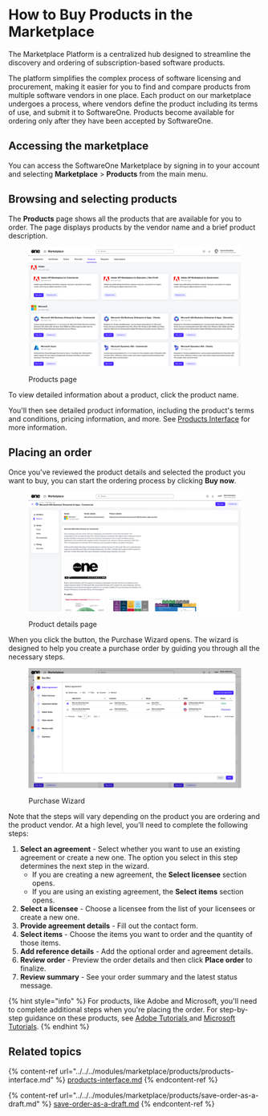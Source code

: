 # How to Buy Products in the Marketplace

The Marketplace Platform is a centralized hub designed to streamline the discovery and ordering of subscription-based software products.&#x20;

The platform simplifies the complex process of software licensing and procurement, making it easier for you to find and compare products from multiple software vendors in one place. Each product on our marketplace undergoes a process, where vendors define the product including its terms of use, and submit it to SoftwareOne. Products become available for ordering only after they have been accepted by SoftwareOne.

## Accessing the marketplace

You can access the SoftwareOne Marketplace by signing in to your account and selecting **Marketplace** > **Products** from the main menu.

## Browsing and selecting products

The **Products** page shows all the products that are available for you to order. The page displays products by the vendor name and a brief product description.&#x20;

<figure><img src="../../../.gitbook/assets/image (409).png" alt=""><figcaption><p>Products page</p></figcaption></figure>

To view detailed information about a product, click the product name.

You'll then see detailed product information, including the product's terms and conditions, pricing information, and more. See [Products Interface](../../../modules/marketplace/products/products-interface.md) for more information.

## Placing an order&#x20;

Once you've reviewed the product details and selected the product you want to buy, you can start the ordering process by clicking **Buy now**.&#x20;

<figure><img src="../../../.gitbook/assets/image (410).png" alt=""><figcaption><p>Product details page</p></figcaption></figure>

When you click the button, the Purchase Wizard opens. The wizard is designed to help you create a purchase order by guiding you through all the necessary steps.

<figure><img src="../../../.gitbook/assets/image (431).png" alt=""><figcaption><p>Purchase Wizard</p></figcaption></figure>

Note that the steps will vary depending on the product you are ordering and the product vendor. At a high level, you'll need to complete the following steps:

1. **Select an agreement** - Select whether you want to use an existing agreement or create a new one. The option you select in this step determines the next step in the wizard.
   * If you are creating a new agreement, the **Select licensee** section opens.&#x20;
   * If you are using an existing agreement, the **Select items** section opens.
2. **Select a licensee** - Choose a licensee from the list of your licensees or create a new one.
3. **Provide agreement details** - Fill out the contact form.
4. **Select items** - Choose the items you want to order and the quantity of those items.
5. **Add reference details** - Add the optional order and agreement details.&#x20;
6. **Review order** - Preview the order details and then click **Place order** to finalize.
7. **Review summary** - See your order summary and the latest status message.

{% hint style="info" %}
For products, like Adobe and Microsoft, you'll need to complete additional steps when you're placing the order. For step-by-step guidance on these products, see [Adobe Tutorials ](../../../extensions/adobe-vip-marketplace/tutorials-and-videos/)and [Microsoft Tutorials](../../../extensions/microsoft-csp/tutorials-and-videos/).
{% endhint %}

## Related topics

{% content-ref url="../../../modules/marketplace/products/products-interface.md" %}
[products-interface.md](../../../modules/marketplace/products/products-interface.md)
{% endcontent-ref %}

{% content-ref url="../../../modules/marketplace/products/save-order-as-a-draft.md" %}
[save-order-as-a-draft.md](../../../modules/marketplace/products/save-order-as-a-draft.md)
{% endcontent-ref %}
